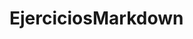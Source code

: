 # EjerciciosMarkdown

[logo]: https://github.com/adam-p/markdown-here/raw/master/src/common/images/icon48.png "Logo Title Text 2"
